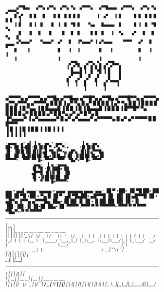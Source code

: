          ▄▀▀█▄▄   ▄▀▀▄ ▄▀▀▄  ▄▀▀▄ ▀▄  ▄▀▀▀▀▄   ▄▀▀█▄▄▄▄  ▄▀▀▀▀▄   ▄▀▀▄ ▀▄  ▄▀▀▀▀▄            
        █ ▄▀   █ █   █    █ █  █ █ █ █        ▐  ▄▀   ▐ █      █ █  █ █ █ █ █   ▐            
        ▐ █    █ ▐  █    █  ▐  █  ▀█ █    ▀▄▄   █▄▄▄▄▄  █      █ ▐  █  ▀█    ▀▄              
          █    █   █    █     █   █  █     █ █  █    ▌  ▀▄    ▄▀   █   █  ▀▄   █             
         ▄▀▄▄▄▄▀    ▀▄▄▄▄▀  ▄▀   █   ▐▀▄▄▄▄▀ ▐ ▄▀▄▄▄▄     ▀▀▀▀   ▄▀   █    █▀▀▀              
        █     ▐             █    ▐   ▐         █    ▐            █    ▐    ▐                 
        ▐                   ▐                  ▐                 ▐                           
                                 ▄▀▀█▄   ▄▀▀▄ ▀▄  ▄▀▀█▄▄                                     
                                ▐ ▄▀ ▀▄ █  █ █ █ █ ▄▀   █                                    
                                  █▄▄▄█ ▐  █  ▀█ ▐ █    █                                    
                                 ▄▀   █   █   █    █    █                                    
                                █   ▄▀  ▄▀   █    ▄▀▄▄▄▄▀                                    
                                ▐   ▐   █    ▐   █     ▐                                     
                                        ▐        ▐                                           
 ▄▀▀▀▀▄   ▄▀▀▀▀▄      ▄▀▀█▄   ▄▀▀█▄▄   ▄▀▀█▀▄    ▄▀▀█▄   ▄▀▀▀█▀▀▄  ▄▀▀▀▀▄   ▄▀▀▄▀▀▀▄  ▄▀▀▀▀▄ 
█        █    █      ▐ ▄▀ ▀▄ █ ▄▀   █ █   █  █  ▐ ▄▀ ▀▄ █    █  ▐ █      █ █   █   █ █ █   ▐ 
█    ▀▄▄ ▐    █        █▄▄▄█ ▐ █    █ ▐   █  ▐    █▄▄▄█ ▐   █     █      █ ▐  █▀▀█▀     ▀▄   
█     █ █    █        ▄▀   █   █    █     █      ▄▀   █    █      ▀▄    ▄▀  ▄▀    █  ▀▄   █  
▐▀▄▄▄▄▀ ▐  ▄▀▄▄▄▄▄▄▀ █   ▄▀   ▄▀▄▄▄▄▀  ▄▀▀▀▀▀▄  █   ▄▀   ▄▀         ▀▀▀▀   █     █    █▀▀▀   
▐          █         ▐   ▐   █     ▐  █       █ ▐   ▐   █                  ▐     ▐    ▐      
           ▐                 ▐        ▐       ▐         ▐                                    



    ·▄▄▄▄  ▄• ▄▌ ▐ ▄  ▄▄ • ▄▄▄ .       ▐ ▄ .▄▄ ·       
    ██▪ ██ █▪██▌•█▌▐█▐█ ▀ ▪▀▄.▀·▪     •█▌▐█▐█ ▀.       
    ▐█· ▐█▌█▌▐█▌▐█▐▐▌▄█ ▀█▄▐▀▀▪▄ ▄█▀▄ ▐█▐▐▌▄▀▀▀█▄      
    ██. ██ ▐█▄█▌██▐█▌▐█▄▪▐█▐█▄▄▌▐█▌.▐▌██▐█▌▐█▄▪▐█      
    ▀▀▀▀▀•  ▀▀▀ ▀▀ █▪·▀▀▀▀  ▀▀▀  ▀█▄▀▪▀▀ █▪ ▀▀▀▀       
                 ▄▄▄·  ▐ ▄ ·▄▄▄▄                       
                ▐█ ▀█ •█▌▐███▪ ██                      
                ▄█▀▀█ ▐█▐▐▌▐█· ▐█▌                     
                ▐█ ▪▐▌██▐█▌██. ██                      
                 ▀  ▀ ▀▀ █▪▀▀▀▀▀•                      
 ▄▄ • ▄▄▌   ▄▄▄· ·▄▄▄▄  ▪   ▄▄▄· ▄▄▄▄▄      ▄▄▄  .▄▄ · 
▐█ ▀ ▪██•  ▐█ ▀█ ██▪ ██ ██ ▐█ ▀█ •██  ▪     ▀▄ █·▐█ ▀. 
▄█ ▀█▄██▪  ▄█▀▀█ ▐█· ▐█▌▐█·▄█▀▀█  ▐█.▪ ▄█▀▄ ▐▀▀▄ ▄▀▀▀█▄
▐█▄▪▐█▐█▌▐▌▐█ ▪▐▌██. ██ ▐█▌▐█ ▪▐▌ ▐█▌·▐█▌.▐▌▐█•█▌▐█▄▪▐█
·▀▀▀▀ .▀▀▀  ▀  ▀ ▀▀▀▀▀• ▀▀▀ ▀  ▀  ▀▀▀  ▀█▄▀▪.▀  ▀ ▀▀▀▀ 


   _____                                          
  |  __ \                                         
  | |  | |_   _ _ __   __ _  ___  ___  _ __  ___  
  | |  | | | | | '_ \ / _` |/ _ \/ _ \| '_ \/ __| 
  | |__| | |_| | | | | (_| |  __/ (_) | | | \__ \ 
  |_____/ \__,_|_| |_|\__, |\___|\___/|_| |_|___/ 
                       __/ |                      
                      |___/                       
                        | |                          
          __ _ _ __   __| |                          
         / _` | '_ \ / _` |                          
        | (_| | | | | (_| |                          
         \__,_|_| |_|\__,_|                          
   _____ _           _ _       _                  
  / ____| |         | (_)     | |                 
 | |  __| | __ _  __| |_  __ _| |_ ___  _ __ ___  
 | | |_ | |/ _` |/ _` | |/ _` | __/ _ \| '__/ __| 
 | |__| | | (_| | (_| | | (_| | || (_) | |  \__ \ 
  \_____|_|\__,_|\__,_|_|\__,_|\__\___/|_|  |___/ 


